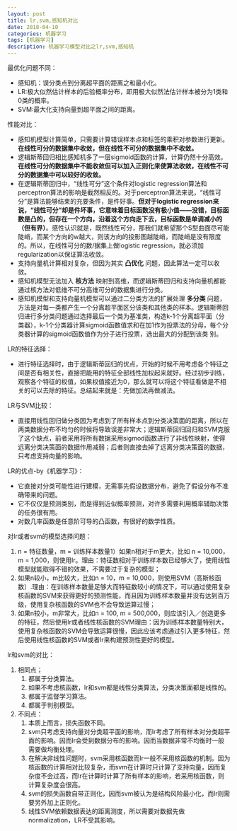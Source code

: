 ```yaml
---
layout: post
title: lr,svm,感知机对比
date: 2018-04-10
categories: 机器学习
tags: [机器学习]
description: 机器学习模型对比之lr,svm,感知机
---
```


最优化问题不同：
  - 感知机：误分类点到分离超平面的距离之和最小化。
  - LR:极大似然估计样本的后验概率分布，即用极大似然法估计样本被分为1类和0类的概率。
  - SVM:最大化支持向量到超平面之间的距离。

性能对比：
  - 感知机模型计算简单，只需要计算错误样本点和标签的乘积对参数进行更新。**在线性可分的数据集中收敛，但在线性不可分的数据集中不收敛。**
  - 逻辑斯蒂回归相比感知机多了一层sigmoid函数的计算，计算仍然十分高效。**在线性可分的数据集中不能收敛但可以加入正则化来使算法收敛，在线性不可分的数据集中可以较好的收敛。**
  - 在逻辑斯蒂回归中，“线性可分”这个条件对logistic regression算法和perceptron算法的影响是截然相反的。对于perceptron算法来说，“线性可分”是算法能够结束的充要条件，是件好事。**但对于logistic regression来说，“线性可分”却是件坏事，它意味着目标函数没有极小值——没错，目标函数是凸的，但存在一个方向，沿着这个方向走下去，目标函数是单调减小的（但有界）**。感性认识就是，既然线性可分，那我们就希望那个S型曲面尽可能陡峭，而某个方向的w越大，则该方向的投影图越陡峭，而陡峭是没有限度的。所以，在线性可分的数/据集上做logistic regression，就必须加regularization以保证算法收敛。
  - 支持向量机计算相对复杂，但因为其实 **凸优化** 问题，因此算法一定可以收敛。
  - 感知机模型无法加入 **核方法** 映射到高维，而逻辑斯蒂回归和支持向量机都能通过核方法对低维不可分高维可分的数据集进行分类。
  - 感知机模型和支持向量机模型可以通过二分类方法的扩展处理 **多分类** 问题，方法是对每一类都产生一个分离超平面区分该类和其他类的样本。逻辑斯蒂回归进行多分类问题通过选择最后一个类为基准类，构造k-1个分离超平面（分类器），k-1个分类器计算sigmoid函数值求和在加1作为投票法的分母，每个分类器计算的sigmoid函数值作为分子进行投票，选出最大的分配到该类 别。

LR的特征选择：
  - 进行特征选择时，由于逻辑斯蒂回归的优点，开始的时候不用考虑各个特征之间是否有相关性，直接把能用的特征全部线性加权起来就好。经过初步训练，观察各个特征的权值，如果权值接近为0，那么就可以将这个特征看做是不相关的可以去除的特征。总结起来就是：先做加法再做减法。

LR与SVM比较：
  - 直接用线性回归做分类因为考虑到了所有样本点到分类决策面的距离，所以在两类数据分布不均匀的时候将导致误差非常大；逻辑斯蒂回归回归和SVM克服了这个缺点，前者采用将所有数据采用sigmod函数进行了非线性映射，使得远离分类决策面的数据作用减弱；后者则直接去掉了远离分类决策面的数据，只考虑支持向量的影响。

LR的优点-by《机器学习》：
  - 它直接对分类可能性进行建模，无需事先假设数据分布，避免了假设分布不准确带来的问题。
  - 它不仅仅是预测类别，而是得到近似概率预测，对许多需要利用概率辅助决策的任务很有用。
  - 对数几率函数是任意阶可导的凸函数，有很好的数学性质。

对lr或者svm的模型选择问题：
  1. n = 特征数量，m = 训练样本数量1）如果n相对于m更大，比如 n = 10,000，m = 1,000，则使用lr。理由：特征数相对于训练样本数已经够大了，使用线性模型就能取得不错的效果，不需要过于复杂的模型；
  2. 如果n较小，m比较大，比如n = 10，m = 10,000，则使用SVM（高斯核函数）.理由：在训练样本数量足够大而特征数较小的情况下，可以通过使用复杂核函数的SVM来获得更好的预测性能，而且因为训练样本数量并没有达到百万级，使用复杂核函数的SVM也不会导致运算过慢；
  3. 如果n较小，m非常大，比如n = 100, m = 500,000，则应该引入／创造更多的特征，然后使用lr或者线性核函数的SVM理由：因为训练样本数量特别大，使用复杂核函数的SVM会导致运算很慢，因此应该考虑通过引入更多特征，然后使用线性核函数的SVM或者lr来构建预测性更好的模型。

lr和svm的对比：
  1. 相同点；
      1. 都属于分类算法。
      2. 如果不考虑核函数，lr和svm都是线性分类算法，分类决策面都是线性的。
      3. 都属于监督学习算法。
      4. 都属于判别模型。
  5. 不同点：
      1. 本质上而言，损失函数不同。
      2. svm只考虑支持向量对分类超平面的影响，而lr考虑了所有样本对分类超平面的影响。因而lr会受到数据分布的影响。因而当数据非常不均衡时一般需要做均衡处理。
      3. 在解决非线性问题时，svm采用核函数而lr一般不采用核函数的机制。因为核函数的计算相对比较复杂，而svm在计算时只计算了支持向量，因而复杂度不会过高，而lr在计算时计算了所有样本的影响，若采用核函数，则计算复杂度会很高。
      4. svm的损失函数自带正则化，因而svm被认为是结构风险最小化，而lr则需要另外加上正则化。
      5. ​线性SVM依赖数据表达的距离测度，所以需要对数据先做normalization，LR不受其影响。
